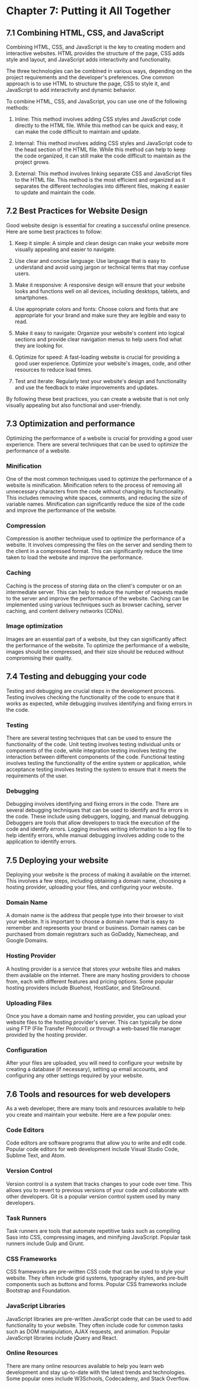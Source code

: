 # Chapter 7: Putting it All Together  
  ## 7.1 Combining HTML, CSS, and JavaScript
Combining HTML, CSS, and JavaScript is the key to creating modern and interactive websites. HTML provides the structure of the page, CSS adds style and layout, and JavaScript adds interactivity and functionality.

The three technologies can be combined in various ways, depending on the project requirements and the developer's preferences. One common approach is to use HTML to structure the page, CSS to style it, and JavaScript to add interactivity and dynamic behavior.

To combine HTML, CSS, and JavaScript, you can use one of the following methods:

1. Inline: This method involves adding CSS styles and JavaScript code directly to the HTML file. While this method can be quick and easy, it can make the code difficult to maintain and update.

1. Internal: This method involves adding CSS styles and JavaScript code to the head section of the HTML file. While this method can help to keep the code organized, it can still make the code difficult to maintain as the project grows.

1. External: This method involves linking separate CSS and JavaScript files to the HTML file. This method is the most efficient and organized as it separates the different technologies into different files, making it easier to update and maintain the code.

## 7.2 Best Practices for Website Design
Good website design is essential for creating a successful online presence. Here are some best practices to follow:

1. Keep it simple: A simple and clean design can make your website more visually appealing and easier to navigate.

1. Use clear and concise language: Use language that is easy to understand and avoid using jargon or technical terms that may confuse users.

1. Make it responsive: A responsive design will ensure that your website looks and functions well on all devices, including desktops, tablets, and smartphones.

1. Use appropriate colors and fonts: Choose colors and fonts that are appropriate for your brand and make sure they are legible and easy to read.

1. Make it easy to navigate: Organize your website's content into logical sections and provide clear navigation menus to help users find what they are looking for.

1. Optimize for speed: A fast-loading website is crucial for providing a good user experience. Optimize your website's images, code, and other resources to reduce load times.

1. Test and iterate: Regularly test your website's design and functionality and use the feedback to make improvements and updates.

By following these best practices, you can create a website that is not only visually appealing but also functional and user-friendly. 

  ## 7.3 Optimization and performance
Optimizing the performance of a website is crucial for providing a good user experience. There are several techniques that can be used to optimize the performance of a website.

### Minification
One of the most common techniques used to optimize the performance of a website is minification. Minification refers to the process of removing all unnecessary characters from the code without changing its functionality. This includes removing white spaces, comments, and reducing the size of variable names. Minification can significantly reduce the size of the code and improve the performance of the website.

### Compression
Compression is another technique used to optimize the performance of a website. It involves compressing the files on the server and sending them to the client in a compressed format. This can significantly reduce the time taken to load the website and improve the performance.

### Caching
Caching is the process of storing data on the client's computer or on an intermediate server. This can help to reduce the number of requests made to the server and improve the performance of the website. Caching can be implemented using various techniques such as browser caching, server caching, and content delivery networks (CDNs).

### Image optimization
Images are an essential part of a website, but they can significantly affect the performance of the website. To optimize the performance of a website, images should be compressed, and their size should be reduced without compromising their quality.

## 7.4 Testing and debugging your code
Testing and debugging are crucial steps in the development process. Testing involves checking the functionality of the code to ensure that it works as expected, while debugging involves identifying and fixing errors in the code.

### Testing
There are several testing techniques that can be used to ensure the functionality of the code. Unit testing involves testing individual units or components of the code, while integration testing involves testing the interaction between different components of the code. Functional testing involves testing the functionality of the entire system or application, while acceptance testing involves testing the system to ensure that it meets the requirements of the user.

### Debugging
Debugging involves identifying and fixing errors in the code. There are several debugging techniques that can be used to identify and fix errors in the code. These include using debuggers, logging, and manual debugging. Debuggers are tools that allow developers to track the execution of the code and identify errors. Logging involves writing information to a log file to help identify errors, while manual debugging involves adding code to the application to identify errors. 
  
  ## 7.5 Deploying your website
Deploying your website is the process of making it available on the internet. This involves a few steps, including obtaining a domain name, choosing a hosting provider, uploading your files, and configuring your website.

### Domain Name
A domain name is the address that people type into their browser to visit your website. It is important to choose a domain name that is easy to remember and represents your brand or business. Domain names can be purchased from domain registrars such as GoDaddy, Namecheap, and Google Domains.

### Hosting Provider
A hosting provider is a service that stores your website files and makes them available on the internet. There are many hosting providers to choose from, each with different features and pricing options. Some popular hosting providers include Bluehost, HostGator, and SiteGround.

### Uploading Files
Once you have a domain name and hosting provider, you can upload your website files to the hosting provider's server. This can typically be done using FTP (File Transfer Protocol) or through a web-based file manager provided by the hosting provider.

### Configuration
After your files are uploaded, you will need to configure your website by creating a database (if necessary), setting up email accounts, and configuring any other settings required by your website.

## 7.6 Tools and resources for web developers
As a web developer, there are many tools and resources available to help you create and maintain your website. Here are a few popular ones:

### Code Editors
Code editors are software programs that allow you to write and edit code. Popular code editors for web development include Visual Studio Code, Sublime Text, and Atom.

### Version Control
Version control is a system that tracks changes to your code over time. This allows you to revert to previous versions of your code and collaborate with other developers. Git is a popular version control system used by many developers.

### Task Runners
Task runners are tools that automate repetitive tasks such as compiling Sass into CSS, compressing images, and minifying JavaScript. Popular task runners include Gulp and Grunt.

### CSS Frameworks
CSS frameworks are pre-written CSS code that can be used to style your website. They often include grid systems, typography styles, and pre-built components such as buttons and forms. Popular CSS frameworks include Bootstrap and Foundation.

### JavaScript Libraries
JavaScript libraries are pre-written JavaScript code that can be used to add functionality to your website. They often include code for common tasks such as DOM manipulation, AJAX requests, and animation. Popular JavaScript libraries include jQuery and React.

### Online Resources
There are many online resources available to help you learn web development and stay up-to-date with the latest trends and technologies. Some popular ones include W3Schools, Codecademy, and Stack Overflow.